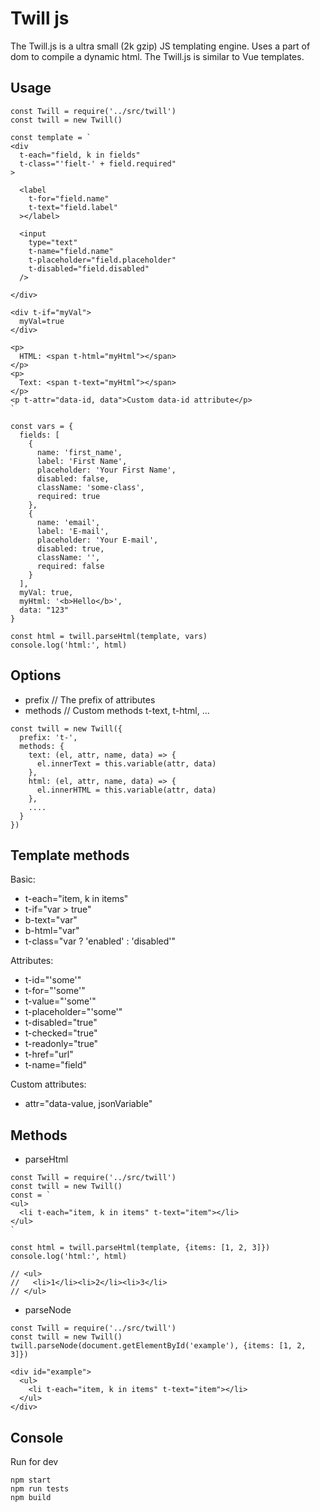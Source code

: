 # Twill js

The Twill.js is a ultra small (2k gzip) JS templating engine.
Uses a part of dom to compile a dynamic html.
The Twill.js is similar to Vue templates.

## Usage


```
const Twill = require('../src/twill')
const twill = new Twill()

const template = `
<div
  t-each="field, k in fields"
  t-class="'fielt-' + field.required"
>

  <label
    t-for="field.name"
    t-text="field.label"
  ></label>

  <input
    type="text"
    t-name="field.name"
    t-placeholder="field.placeholder"
    t-disabled="field.disabled"
  />

</div>

<div t-if="myVal">
  myVal=true
</div>

<p>
  HTML: <span t-html="myHtml"></span>
</p>
<p>
  Text: <span t-text="myHtml"></span>
</p>
<p t-attr="data-id, data">Custom data-id attribute</p>
`

const vars = {
  fields: [
    {
      name: 'first_name',
      label: 'First Name',
      placeholder: 'Your First Name',
      disabled: false,
      className: 'some-class',
      required: true
    },
    {
      name: 'email',
      label: 'E-mail',
      placeholder: 'Your E-mail',
      disabled: true,
      className: '',
      required: false
    }
  ],
  myVal: true,
  myHtml: '<b>Hello</b>',
  data: "123"
}

const html = twill.parseHtml(template, vars)
console.log('html:', html)

```

## Options

- prefix // The prefix of attributes
- methods // Custom methods t-text, t-html, ...

```
const twill = new Twill({
  prefix: 't-',
  methods: {
    text: (el, attr, name, data) => {
      el.innerText = this.variable(attr, data)
    },
    html: (el, attr, name, data) => {
      el.innerHTML = this.variable(attr, data)
    },
    ....
  }
})
```

## Template methods

Basic:

- t-each="item, k in items"
- t-if="var > true"
- b-text="var"
- b-html="var"
- t-class="var ? 'enabled' : 'disabled'"

Attributes:

- t-id="'some'"
- t-for="'some'"
- t-value="'some'"
- t-placeholder="'some'"
- t-disabled="true"
- t-checked="true"
- t-readonly="true"
- t-href="url"
- t-name="field"

Custom attributes:

- attr="data-value, jsonVariable"

## Methods

- parseHtml

```
const Twill = require('../src/twill')
const twill = new Twill()
const = `
<ul>
  <li t-each="item, k in items" t-text="item"></li>
</ul>
`

const html = twill.parseHtml(template, {items: [1, 2, 3]})
console.log('html:', html)

// <ul>
//   <li>1</li><li>2</li><li>3</li>
// </ul>
```

- parseNode

```
const Twill = require('../src/twill')
const twill = new Twill()
twill.parseNode(document.getElementById('example'), {items: [1, 2, 3]})
```

```
<div id="example">
  <ul>
    <li t-each="item, k in items" t-text="item"></li>
  </ul>
</div>
```

## Console

Run for dev

```
npm start
npm run tests
npm build
```
